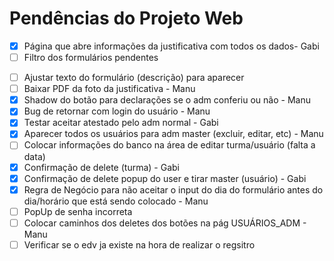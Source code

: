 # Pendências do Projeto Web

- [X]  Página que abre informações da justificativa com todos os dados- Gabi
- [ ]  Filtro dos formulários pendentes
<!-- - [ ]  Post Recusar Declarações- Manu -->
- [ ]  Ajustar texto do formulário (descrição) para aparecer
- [ ]  Baixar PDF da foto da justificativa - Manu
- [X]  Shadow do botão para declarações se o adm conferiu ou não - Manu 
- [X]  Bug de retornar com login do usuário - Manu
- [X]  Testar aceitar atestado pelo adm normal - Gabi
- [X]  Aparecer todos os usuários para adm master (excluir, editar, etc) - Manu
- [ ]  Colocar informações do banco na área de editar turma/usuário (falta a data)
- [X]  Confirmação de delete (turma) - Gabi 
- [X]  Confirmação de delete popup do user e tirar master (usuário) - Gabi
- [X]  Regra de Negócio para não aceitar o input do dia do formulário antes do dia/horário que está sendo colocado - Manu
- [ ]  PopUp de senha incorreta
- [ ]  Colocar caminhos dos deletes dos botões na pág USUÁRIOS_ADM - Manu
- [ ]  Verificar se o edv ja existe na hora de realizar o regsitro 